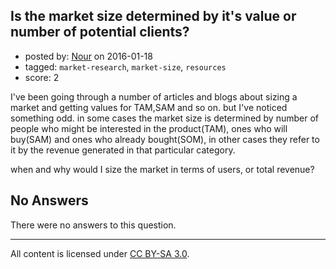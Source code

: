 ## Is the market size determined by it's value or number of potential clients?

- posted by: [Nour](https://stackexchange.com/users/3792255/nour) on 2016-01-18
- tagged: `market-research`, `market-size`, `resources`
- score: 2

I've been going through a number of articles and blogs about sizing a market and getting values for TAM,SAM and so on. but I've noticed something odd. in some cases the market size is determined by number of people who might be interested in the product(TAM), ones who will buy(SAM) and ones who already bought(SOM), in other cases they refer to it by the revenue generated in that particular category. 

when and why would I size the market in terms of users, or total revenue? 

## No Answers

There were no answers to this question.


---

All content is licensed under [CC BY-SA 3.0](https://creativecommons.org/licenses/by-sa/3.0/).

